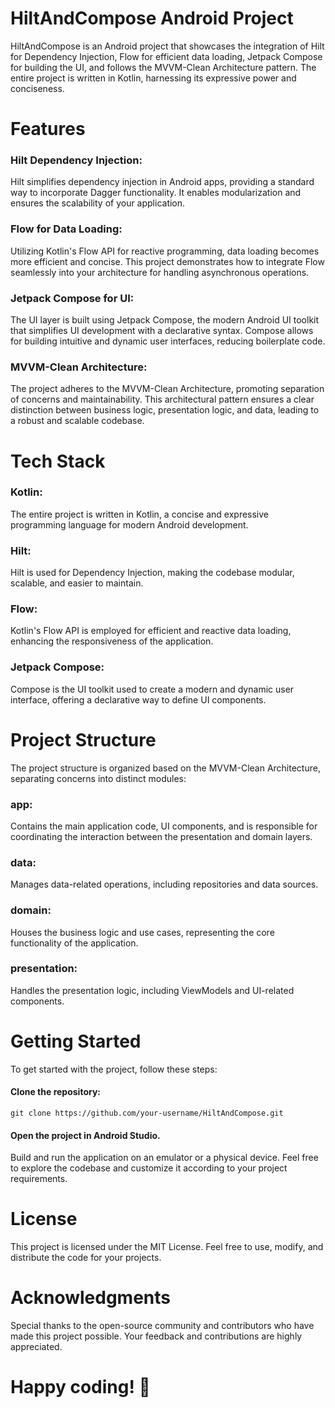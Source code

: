 # HiltAndCompose Android Project

HiltAndCompose is an Android project that showcases the integration of Hilt for Dependency Injection, Flow for efficient data loading, Jetpack Compose for building the UI, and follows the MVVM-Clean Architecture pattern. The entire project is written in Kotlin, harnessing its expressive power and conciseness.

# Features

### Hilt Dependency Injection: 
Hilt simplifies dependency injection in Android apps, providing a standard way to incorporate Dagger functionality. It enables modularization and ensures the scalability of your application.
### Flow for Data Loading: 
Utilizing Kotlin's Flow API for reactive programming, data loading becomes more efficient and concise. This project demonstrates how to integrate Flow seamlessly into your architecture for handling asynchronous operations.
### Jetpack Compose for UI: 
The UI layer is built using Jetpack Compose, the modern Android UI toolkit that simplifies UI development with a declarative syntax. Compose allows for building intuitive and dynamic user interfaces, reducing boilerplate code.
### MVVM-Clean Architecture: 
The project adheres to the MVVM-Clean Architecture, promoting separation of concerns and maintainability. This architectural pattern ensures a clear distinction between business logic, presentation logic, and data, leading to a robust and scalable codebase.
# Tech Stack

### Kotlin: 
The entire project is written in Kotlin, a concise and expressive programming language for modern Android development.
### Hilt: 
Hilt is used for Dependency Injection, making the codebase modular, scalable, and easier to maintain.
### Flow: 
Kotlin's Flow API is employed for efficient and reactive data loading, enhancing the responsiveness of the application.
### Jetpack Compose: 
Compose is the UI toolkit used to create a modern and dynamic user interface, offering a declarative way to define UI components.
# Project Structure

The project structure is organized based on the MVVM-Clean Architecture, separating concerns into distinct modules:

### app: 
Contains the main application code, UI components, and is responsible for coordinating the interaction between the presentation and domain layers.
### data: 
Manages data-related operations, including repositories and data sources.
### domain: 
Houses the business logic and use cases, representing the core functionality of the application.
### presentation: 
Handles the presentation logic, including ViewModels and UI-related components.
# Getting Started

To get started with the project, follow these steps:

#### Clone the repository:
```
git clone https://github.com/your-username/HiltAndCompose.git
```
#### Open the project in Android Studio.
Build and run the application on an emulator or a physical device.
Feel free to explore the codebase and customize it according to your project requirements.

# License

This project is licensed under the MIT License. Feel free to use, modify, and distribute the code for your projects.

# Acknowledgments

Special thanks to the open-source community and contributors who have made this project possible. Your feedback and contributions are highly appreciated.

# Happy coding! 🚀